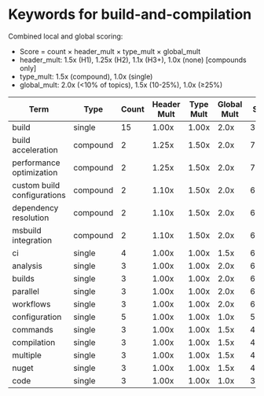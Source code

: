 # Keywords for build-and-compilation

Combined local and global scoring:
- Score = count × header_mult × type_mult × global_mult
- header_mult: 1.5x (H1), 1.25x (H2), 1.1x (H3+), 1.0x (none) [compounds only]
- type_mult: 1.5x (compound), 1.0x (single)
- global_mult: 2.0x (<10% of topics), 1.5x (10-25%), 1.0x (≥25%)

| Term | Type | Count | Header Mult | Type Mult | Global Mult | Score |
|------|------|-------|-------------|-----------|-------------|-------|
| build | single | 15 | 1.00x | 1.00x | 2.0x | 30.000 |
| build acceleration | compound | 2 | 1.25x | 1.50x | 2.0x | 7.500 |
| performance optimization | compound | 2 | 1.25x | 1.50x | 2.0x | 7.500 |
| custom build configurations | compound | 2 | 1.10x | 1.50x | 2.0x | 6.600 |
| dependency resolution | compound | 2 | 1.10x | 1.50x | 2.0x | 6.600 |
| msbuild integration | compound | 2 | 1.10x | 1.50x | 2.0x | 6.600 |
| ci | single | 4 | 1.00x | 1.00x | 1.5x | 6.000 |
| analysis | single | 3 | 1.00x | 1.00x | 2.0x | 6.000 |
| builds | single | 3 | 1.00x | 1.00x | 2.0x | 6.000 |
| parallel | single | 3 | 1.00x | 1.00x | 2.0x | 6.000 |
| workflows | single | 3 | 1.00x | 1.00x | 2.0x | 6.000 |
| configuration | single | 5 | 1.00x | 1.00x | 1.0x | 5.000 |
| commands | single | 3 | 1.00x | 1.00x | 1.5x | 4.500 |
| compilation | single | 3 | 1.00x | 1.00x | 1.5x | 4.500 |
| multiple | single | 3 | 1.00x | 1.00x | 1.5x | 4.500 |
| nuget | single | 3 | 1.00x | 1.00x | 1.5x | 4.500 |
| code | single | 3 | 1.00x | 1.00x | 1.0x | 3.000 |
